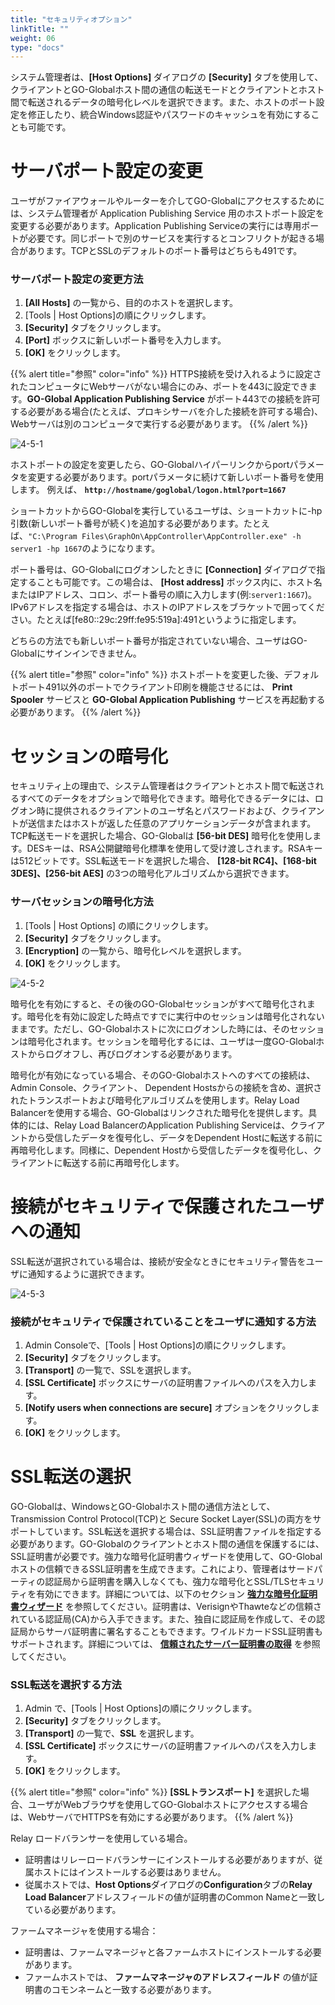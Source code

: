 ```yaml
---
title: "セキュリティオプション"
linkTitle: ""
weight: 06
type: "docs"
---
```


システム管理者は、**[Host Options]** ダイアログの **[Security]** タブを使用して、クライアントとGO-Globalホスト間の通信の転送モードとクライアントとホスト間で転送されるデータの暗号化レベルを選択できます。また、ホストのポート設定を修正したり、統合Windows認証やパスワードのキャッシュを有効にすることも可能です。


# サーバポート設定の変更

ユーザがファイアウォールやルーターを介してGO-Globalにアクセスするためには、システム管理者が Application Publishing Service 用のホストポート設定を変更する必要があります。Application Publishing Serviceの実行には専用ポートが必要です。同じポートで別のサービスを実行するとコンフリクトが起きる場合があります。TCPとSSLのデフォルトのポート番号はどちらも491です。

### サーバポート設定の変更方法

1. **[All Hosts]** の一覧から、目的のホストを選択します。
2. [Tools | Host Options]の順にクリックします。
3. **[Security]** タブをクリックします。
4. **[Port]** ボックスに新しいポート番号を入力します。
5. **[OK]** をクリックします。

{{% alert title="参照" color="info" %}}
HTTPS接続を受け入れるように設定されたコンピュータにWebサーバがない場合にのみ、ポートを443に設定できます。**GO-Global Application Publishing Service** がポート443での接続を許可する必要がある場合(たとえば、プロキシサーバを介した接続を許可する場合)、Webサーバは別のコンピュータで実行する必要があります。
{{% /alert %}}

![4-5-1](/img/4-5-1.png) 

ホストポートの設定を変更したら、GO-Globalハイパーリンクからportパラメータを変更する必要があります。portパラメータに続けて新しいポート番号を使用します。 例えば、 **`http://hostname/goglobal/logon.html?port=1667`**

ショートカットからGO-Globalを実行しているユーザは、ショートカットに-hp引数(新しいポート番号が続く)を追加する必要があります。たとえば、`"C:\Program Files\GraphOn\AppController\AppController.exe" -h server1 -hp 1667`のようになります。

ポート番号は、GO-Globalにログオンしたときに **[Connection]** ダイアログで指定することも可能です。この場合は、 **[Host address]** ボックス内に、ホスト名またはIPアドレス、コロン、ポート番号の順に入力します(例:`server1:1667`)。IPv6アドレスを指定する場合は、ホストのIPアドレスをブラケットで囲ってください。たとえば[fe80::29c:29ff:fe95:519a]:491というように指定します。

どちらの方法でも新しいポート番号が指定されていない場合、ユーザはGO-Globalにサインインできません。

{{% alert title="参照" color="info" %}}
ホストポートを変更した後、デフォルトポート491以外のポートでクライアント印刷を機能させるには、 **Print Spooler** サービスと **GO-Global Application Publishing** サービスを再起動する必要があります。
{{% /alert %}}

# セッションの暗号化

セキュリティ上の理由で、システム管理者はクライアントとホスト間で転送されるすべてのデータをオプションで暗号化できます。暗号化できるデータには、ログオン時に提供されるクライアントのユーザ名とパスワードおよび、クライアントが送信またはホストが返した任意のアプリケーションデータが含まれます。TCP転送モードを選択した場合、GO-Globalは **[56-bit DES]** 暗号化を使用します。DESキーは、RSA公開鍵暗号化標準を使用して受け渡しされます。RSAキーは512ビットです。SSL転送モードを選択した場合、 **[128-bit RC4]、[168-bit 3DES]、[256-bit AES]** の3つの暗号化アルゴリズムから選択できます。

### サーバセッションの暗号化方法

1. [Tools | Host Options] の順にクリックします。
2. **[Security]** タブをクリックします。
3. **[Encryption]** の一覧から、暗号化レベルを選択します。
4. **[OK]** をクリックします。

![4-5-2](/img/4-5-2.png) 

暗号化を有効にすると、その後のGO-Globalセッションがすべて暗号化されます。暗号化を有効に設定した時点ですでに実行中のセッションは暗号化されないままです。ただし、GO-Globalホストに次にログオンした時には、そのセッションは暗号化されます。セッションを暗号化するには、ユーザは一度GO-Globalホストからログオフし、再びログオンする必要があります。

暗号化が有効になっている場合、そのGO-Globalホストへのすべての接続は、Admin Console、クライアント、 Dependent Hostsからの接続を含め、選択されたトランスポートおよび暗号化アルゴリズムを使用します。Relay Load Balancerを使用する場合、GO-Globalはリンクされた暗号化を提供します。具体的には、Relay Load BalancerのApplication Publishing Serviceは、クライアントから受信したデータを復号化し、データをDependent Hostに転送する前に再暗号化します。同様に、Dependent Hostから受信したデータを復号化し、クライアントに転送する前に再暗号化します。

# 接続がセキュリティで保護されたユーザへの通知

SSL転送が選択されている場合は、接続が安全なときにセキュリティ警告をユーザに通知するように選択できます。

![4-5-3](/img/4-5-3.png) 

### 接続がセキュリティで保護されていることをユーザに通知する方法

1. Admin Consoleで、[Tools | Host Options]の順にクリックします。
2. **[Security]** タブをクリックします。
3. **[Transport]** の一覧で、SSLを選択します。
4. **[SSL Certificate]** ボックスにサーバの証明書ファイルへのパスを入力します。
5. **[Notify users when connections are secure]** オプションをクリックします。
6. **[OK]** をクリックします。

# SSL転送の選択

GO-Globalは、WindowsとGO-Globalホスト間の通信方法として、Transmission Control Protocol(TCP)と Secure Socket Layer(SSL)の両方をサポートしています。SSL転送を選択する場合は、SSL証明書ファイルを指定する必要があります。GO-Globalのクライアントとホスト間の通信を保護するには、SSL証明書が必要です。強力な暗号化証明書ウィザードを使用して、GO-Globalホストの信頼できるSSL証明書を生成できます。これにより、管理者はサードパーティの認証局から証明書を購入しなくても、強力な暗号化とSSL/TLSセキュリティを有効にできます。詳細については、以下のセクション **[強力な暗号化証明書ウィザード](/docs/go-globalrc61/go-globaladminconsole/strongencryptioncertificatewizard/)** を参照してください。証明書は、VerisignやThawteなどの信頼されている認証局(CA)から入手できます。また、独自に認証局を作成して、その認証局からサーバ証明書に署名することもできます。ワイルドカードSSL証明書もサポートされます。詳細については、 **[信頼されたサーバー証明書の取得](/docs/go-globalrc61/go-globaladminconsole/obtainingatrustedservercertificate/)** を参照してください。

### SSL転送を選択する方法

1. Admin で、[Tools | Host Options]の順にクリックします。
2. **[Security]** タブをクリックします。
3. **[Transport]** の一覧で、**SSL** を選択します。
4. **[SSL Certificate]** ボックスにサーバの証明書ファイルへのパスを入力します。
5. **[OK]** をクリックします。

{{% alert title="参照" color="info" %}}
**[SSLトランスポート]** を選択した場合、ユーザがWebブラウザを使用してGO-Globalホストにアクセスする場合は、WebサーバでHTTPSを有効にする必要があります。
{{% /alert %}}

Relay ロードバランサーを使用している場合。

- 証明書はリレーロードバランサーにインストールする必要がありますが、従属ホストにはインストールする必要はありません。
- 従属ホストでは、**Host Options**ダイアログの**Configuration**タブの**Relay Load Balancer**アドレスフィールドの値が証明書のCommon Nameと一致している必要があります。

ファームマネージャを使用する場合：

- 証明書は、ファームマネージャと各ファームホストにインストールする必要があります。
- ファームホストでは、 **ファームマネージャのアドレスフィールド** の値が証明書のコモンネームと一致する必要があります。


